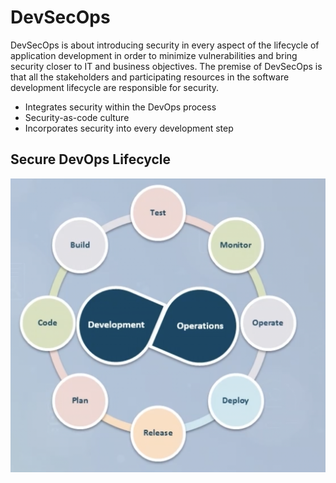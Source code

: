 # DevSecOps
DevSecOps is about introducing security in every aspect of the lifecycle of application development in order to minimize vulnerabilities and bring security closer to IT and business objectives. The premise of DevSecOps is that all the stakeholders and participating resources in the software development lifecycle are responsible for security.

* Integrates security within the DevOps process
* Security-as-code culture
* Incorporates security into every development step

## Secure DevOps Lifecycle
![devops-security.png](devops-security.png)
